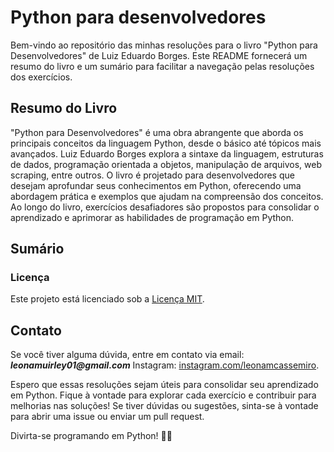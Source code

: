 # Python para desenvolvedores

Bem-vindo ao repositório das minhas resoluções para o livro "Python para Desenvolvedores" de Luiz Eduardo Borges. Este README fornecerá um resumo do livro e um sumário para facilitar a navegação pelas resoluções dos exercícios.

## Resumo do Livro
"Python para Desenvolvedores" é uma obra abrangente que aborda os principais conceitos da linguagem Python, desde o básico até tópicos mais avançados. Luiz Eduardo Borges explora a sintaxe da linguagem, estruturas de dados, programação orientada a objetos, manipulação de arquivos, web scraping, entre outros.
O livro é projetado para desenvolvedores que desejam aprofundar seus conhecimentos em Python, oferecendo uma abordagem prática e exemplos que ajudam na compreensão dos conceitos. Ao longo do livro, exercícios desafiadores são propostos para consolidar o aprendizado e aprimorar as habilidades de programação em Python.

## Sumário

### Licença
Este projeto está licenciado sob a [Licença MIT](LICENSE).

## Contato
Se você tiver alguma dúvida, entre em contato via email: **_leonamuirley01@gmail.com_**
Instagram: [instagram.com/leonamcassemiro](Instagram).

Espero que essas resoluções sejam úteis para consolidar seu aprendizado em Python. Fique à vontade para explorar cada exercício e contribuir para melhorias nas soluções! Se tiver dúvidas ou sugestões, sinta-se à vontade para abrir uma issue ou enviar um pull request.

Divirta-se programando em Python! 🐍✨
